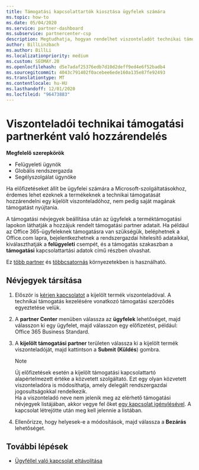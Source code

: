 ```yaml
---
title: Támogatási kapcsolattartók kiosztása ügyfelek számára
ms.topic: how-to
ms.date: 05/04/2020
ms.service: partner-dashboard
ms.subservice: partnercenter-csp
description: Megtudhatja, hogyan rendelhet viszonteladót technikai támogatási partnerként a Microsoft-szolgáltatásokra előfizetéssel rendelkező ügyfelek számára.
author: BillLinzbach
ms.author: BillLi
ms.localizationpriority: medium
ms.custom: SEOMAY.20
ms.openlocfilehash: d5e7adaf25376edb7d10d2deff9ed4e6f52badb4
ms.sourcegitcommit: 4043c791402f0acebee6ede160a135e87fe92493
ms.translationtype: MT
ms.contentlocale: hu-HU
ms.lasthandoff: 12/01/2020
ms.locfileid: "96473883"
---
```

# <a name="assign-a-reseller-as-a-technical-support-contact-for-customers"></a>Viszonteladói technikai támogatási partnerként való hozzárendelés

**Megfelelő szerepkörök**

- Felügyeleti ügynök
- Globális rendszergazda
- Segélyszolgálat ügynöke


Ha előfizetéseket állít be ügyfelei számára a Microsoft-szolgáltatásokhoz, érdemes lehet ezeknek a termékeknek a technikai támogatását hozzárendelni egy kijelölt viszonteladóhoz, nem pedig saját magának támogatást nyújtania.

A támogatási névjegyek beállítása után az ügyfelek a terméktámogatási lapokon láthatják a hozzájuk rendelt támogatási partner adatait. Ha például az Office 365-ügyfeleknek támogatásra van szükségük, beléphetnek a Office.com lapra, bejelentkezhetnek a rendszergazdai hitelesítő adataikkal, kiválaszthatják a **felügyeleti** csempét, és a támogatás szakaszban a **támogatási** kapcsolattartási adatok című részben olvashat.

Ez [több partner](multipartner.md) és [többcsatornás](multichannel.md) környezetekben is használható. 


## <a name="assign-contacts"></a>Névjegyek társítása

1. Először is [kérjen kapcsolatot](request-a-relationship-with-a-customer.md) a kijelölt termék viszonteladóval. A technikai támogatás kezelésére vonatkozó támogatási szerződés egyeztetése velük.

2. A **partner Center** menüben válassza az **ügyfelek** lehetőséget, majd válasszon ki egy ügyfelet, majd válasszon egy előfizetést, például: Office 365 Business Standard.

3. A  **kijelölt támogatási partner** területen válassza ki a kijelölt termék viszonteladóját, majd kattintson a **Submit (Küldés**) gombra. 

      >[!NOTE]  
      >Új előfizetések esetén a kijelölt támogatási kapcsolattartó alapértelmezett értéke a közvetett szolgáltató. Ezt egy olyan közvetett viszonteladóra is módosíthatja, amely delegált rendszergazdai jogosultságokkal rendelkezik.    
    >Ha a viszonteladó neve nem jelenik meg az elérhető támogatási névjegyek listájában, akkor vegye fel őket [egy kapcsolat igénylésével](request-a-relationship-with-a-customer.md). A kapcsolat létrejötte után meg kell jelennie a listában.  

4. Ellenőrizze, hogy helyesek-e a módosítások, majd válassza a **Bezárás** lehetőséget.

## <a name="next-steps"></a>További lépések

- [Ügyféllel való kapcsolat eltávolítása](remove-a-relationship.md)